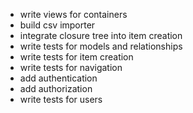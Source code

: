 - write views for containers
- build csv importer
- integrate closure tree into item creation
- write tests for models and relationships
- write tests for item creation
- write tests for navigation
- add authentication
- add authorization
- write tests for users

